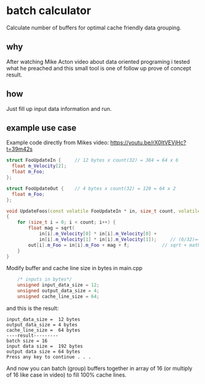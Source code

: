 # batch calculator

Calculate number of buffers for optimal cache friendly data grouping.

## why

After watching Mike Acton video about data oriented programing i tested what he preached and this small tool is one of follow up prove of concept result.

## how

Just fill up input data information and run.

## example use case

Example code directly from Mikes video: https://youtu.be/rX0ItVEVjHc?t=39m42s
```c++
struct FooUpdateIn {     // 12 bytes x count(32) = 384 = 64 x 6
  float m_Velocity[2];
  float m_Foo;
};

struct FooUpdateOut {    // 4 bytes x count(32) = 128 = 64 x 2
  float m_Foo;
};

void UpdateFoos(const volatile FooUpdateIn * in, size_t count, volatile FooUpdateOut * out, float f)
{
    for (size_t i = 0; i < count; i++) {
        float mag = sqrt(
            in[i].m_Velocity[0] * in[i].m_Velocity[0] +
            in[i].m_Velocity[1] * in[i].m_Velocity[1]);     // (6/32)=~5.33 loop/cache line
        out[i].m_Foo = in[i].m_Foo + mag + f;            // sqrt + math = ~40x5.33= 213.33 cycles/cache line
    }
}
```

Modify buffer and cache line size in bytes in main.cpp
```c++
    /* inputs in bytes*/
    unsigned input_data_size = 12;
    unsigned output_data_size = 4;
    unsigned cache_line_size = 64;
```

and this is the result:
```
input_data_size =  12 bytes
output_data_size = 4 bytes
cache_line_size =  64 bytes
----result---------
batch size = 16
input data size =  192 bytes
output data size = 64 bytes
Press any key to continue . . .
```

And now you can batch (group) buffers together in array of 16 (or multiply of 16 like case in video) to fill 100% cache lines.

